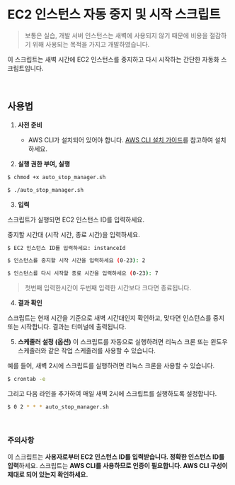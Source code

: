 # EC2 인스턴스 자동 중지 및 시작 스크립트

> 보통은 실습, 개발 서버 인스턴스는 새벽에 사용되지 않기 때문에 비용을 절감하기 위해 사용되는 목적을 가지고 개발하였습니다.

이 스크립트는 새벽 시간에 EC2 인스턴스를 중지하고 다시 시작하는 간단한 자동화 스크립트입니다.


<br>

## 사용법

1. **사전 준비**
   - AWS CLI가 설치되어 있어야 합니다. [AWS CLI 설치 가이드](https://docs.aws.amazon.com/cli/latest/userguide/cli-configure-files.html)를 참고하여 설치하세요.

2. **실행 권한 부여, 실행**
```bash
$ chmod +x auto_stop_manager.sh

$ ./auto_stop_manager.sh
```

3. **입력**

스크립트가 실행되면 EC2 인스턴스 ID를 입력하세요.

중지할 시간대 (시작 시간, 종료 시간)을 입력하세요.

```bash
$ EC2 인스턴스 ID를 입력하세요: instanceId

$ 인스턴스를 중지할 시작 시간을 입력하세요 (0-23): 2

$ 인스턴스를 다시 시작할 종료 시간을 입력하세요 (0-23): 7
```

> 첫번째 입력한시간이 두번째 입력한 시간보다 크다면 종료됩니다.

4. **결과 확인**

스크립트는 현재 시간을 기준으로 새벽 시간대인지 확인하고, 맞다면 인스턴스를 중지 또는 시작합니다. 결과는 터미널에 출력됩니다.

5. **스케줄러 설정 (옵션)**
이 스크립트를 자동으로 실행하려면 리눅스 크론 또는 윈도우 스케줄러와 같은 작업 스케줄러를 사용할 수 있습니다.

예를 들어, 새벽 2시에 스크립트를 실행하려면 리눅스 크론을 사용할 수 있습니다.

```bash
$ crontab -e
```

그리고 다음 라인을 추가하여 매일 새벽 2시에 스크립트를 실행하도록 설정합니다.
```bash
$ 0 2 * * * auto_stop_manager.sh
```

<br>

### 주의사항
이 스크립트는 **사용자로부터 EC2 인스턴스 ID를 입력받습니다. 정확한 인스턴스 ID를 입력**하세요.
스크립트는 **AWS CLI를 사용하므로 인증이 필요합니다. AWS CLI 구성이 제대로 되어 있는지 확인하세요.**